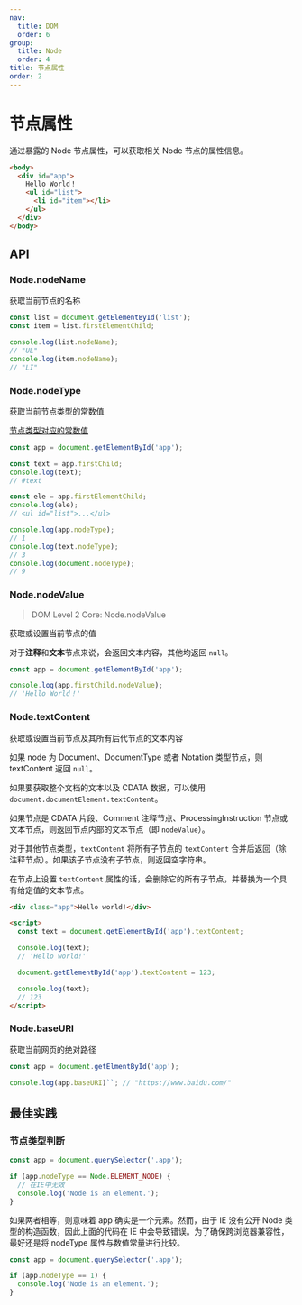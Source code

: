 ```yaml
---
nav:
  title: DOM
  order: 6
group:
  title: Node
  order: 4
title: 节点属性
order: 2
---
```


# 节点属性

通过暴露的 Node 节点属性，可以获取相关 Node 节点的属性信息。

```html
<body>
  <div id="app">
    Hello World！
    <ul id="list">
      <li id="item"></li>
    </ul>
  </div>
</body>
```

## API

### Node.nodeName

获取当前节点的名称

```js
const list = document.getElementById('list');
const item = list.firstElementChild;

console.log(list.nodeName);
// "UL"
console.log(item.nodeName);
// "LI"
```

### Node.nodeType

获取当前节点类型的常数值

[节点类型对应的常数值](node.md)

```js
const app = document.getElementById('app');

const text = app.firstChild;
console.log(text);
// #text

const ele = app.firstElementChild;
console.log(ele);
// <ul id="list">...</ul>

console.log(app.nodeType);
// 1
console.log(text.nodeType);
// 3
console.log(document.nodeType);
// 9
```

### Node.nodeValue

> DOM Level 2 Core: Node.nodeValue

获取或设置当前节点的值

对于**注释**和**文本**节点来说，会返回文本内容，其他均返回 `null`。

```js
const app = document.getElementById('app');

console.log(app.firstChild.nodeValue);
// 'Hello World！'
```

### Node.textContent

获取或设置当前节点及其所有后代节点的文本内容

如果 node 为 Document、DocumentType 或者 Notation 类型节点，则 textContent 返回 `null`。

如果要获取整个文档的文本以及 CDATA 数据，可以使用 `document.documentElement.textContent`。

如果节点是 CDATA 片段、Comment 注释节点、ProcessingInstruction 节点或文本节点，则返回节点内部的文本节点（即 `nodeValue`）。

对于其他节点类型，`textContent` 将所有子节点的 `textContent` 合并后返回（除注释节点）。如果该子节点没有子节点，则返回空字符串。

在节点上设置 `textContent` 属性的话，会删除它的所有子节点，并替换为一个具有给定值的文本节点。

```html
<div class="app">Hello world!</div>

<script>
  const text = document.getElementById('app').textContent;

  console.log(text);
  // 'Hello world!'

  document.getElementById('app').textContent = 123;

  console.log(text);
  // 123
</script>
```

### Node.baseURI

获取当前网页的绝对路径

```js
const app = document.getElmentById('app');

console.log(app.baseURI)``; // "https://www.baidu.com/"
```

## 最佳实践

### 节点类型判断

```js
const app = document.querySelector('.app');

if (app.nodeType == Node.ELEMENT_NODE) {
  // 在IE中无效
  console.log('Node is an element.');
}
```

如果两者相等，则意味着 app 确实是一个元素。然而，由于 IE 没有公开 Node 类型的构造函数，因此上面的代码在 IE 中会导致错误。为了确保跨浏览器兼容性，最好还是将 nodeType 属性与数值常量进行比较。

```js
const app = document.querySelector('.app');

if (app.nodeType == 1) {
  console.log('Node is an element.');
}
```
